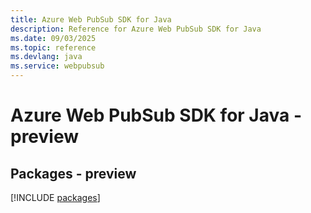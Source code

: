 ```yaml
---
title: Azure Web PubSub SDK for Java
description: Reference for Azure Web PubSub SDK for Java
ms.date: 09/03/2025
ms.topic: reference
ms.devlang: java
ms.service: webpubsub
---
```

# Azure Web PubSub SDK for Java - preview
## Packages - preview
[!INCLUDE [packages](web-pubsub-index.md)]